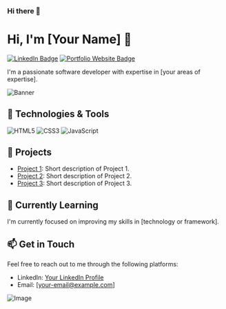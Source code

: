 ### Hi there 👋

<!--
**Mahedii/Mahedii** is a ✨ _special_ ✨ repository because its `README.md` (this file) appears on your GitHub profile.

Here are some ideas to get you started:

- 🔭 I’m currently working on ...
- 🌱 I’m currently learning ...
- 👯 I’m looking to collaborate on ...
- 🤔 I’m looking for help with ...
- 💬 Ask me about ...
- 📫 How to reach me: ...
- 😄 Pronouns: ...
- ⚡ Fun fact: ...
-->

<!-- Replace with your name and optional introduction -->
# Hi, I'm [Your Name] 👋

[![LinkedIn Badge](https://img.shields.io/badge/LinkedIn-Connect-blue?style=flat-square&logo=linkedin)](https://www.linkedin.com/in/your-linkedin-profile)
[![Portfolio Website Badge](https://img.shields.io/badge/Portfolio-Visit-orange?style=flat-square&logo=google-chrome&logoColor=white)](https://your-portfolio-website-url.com)

<!-- Replace with a catchy tagline or short bio -->
I'm a passionate software developer with expertise in [your areas of expertise].

<!-- Add a visually appealing banner or GIF to make it more attractive -->
![Banner](path/to/banner-image.gif)

## 🔧 Technologies & Tools

<!-- List the technologies and tools you're proficient in -->
![HTML5](https://img.shields.io/badge/-HTML5-E34F26?style=flat-square&logo=html5&logoColor=white)
![CSS3](https://img.shields.io/badge/-CSS3-1572B6?style=flat-square&logo=css3)
![JavaScript](https://img.shields.io/badge/-JavaScript-F7DF1E?style=flat-square&logo=javascript&logoColor=black)
<!-- Add more as per your skills -->

## 🚀 Projects

<!-- List a few of your notable projects with brief descriptions -->
- [Project 1](https://github.com/your-username/project-1): Short description of Project 1.
- [Project 2](https://github.com/your-username/project-2): Short description of Project 2.
- [Project 3](https://github.com/your-username/project-3): Short description of Project 3.
<!-- Add more projects -->

## 🌱 Currently Learning

<!-- Mention what you are currently learning or exploring -->
I'm currently focused on improving my skills in [technology or framework].

## 📫 Get in Touch

<!-- Provide ways to contact you -->
Feel free to reach out to me through the following platforms:

- LinkedIn: [Your LinkedIn Profile](https://www.linkedin.com/in/your-linkedin-profile)
- Email: [your-email@example.com]

<!-- Add a visually appealing image or GIF to make it more attractive -->
![Image](path/to/your-image.gif)

<!-- Replace with any other sections or content you want to include -->


